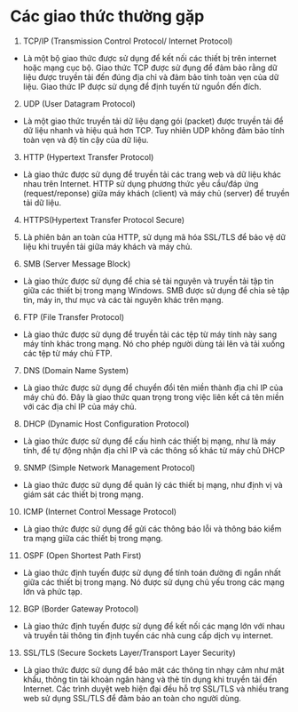# Các giao thức thường gặp

1. TCP/IP (Transmission Control Protocol/ Internet Protocol)

- Là một bộ giao thức được sử dụng để kết nối các thiết bị trên internet hoặc mạng cục bộ. Giao thức TCP được sử đụng để đảm bảo rằng dữ liệu được truyền tải đến đúng địa chỉ và đảm bảo tính toàn vẹn của dữ liệu. Giao thức IP được sử dụng để định tuyến từ nguồn đến đích.

2. UDP (User Datagram Protocol)

- Là một giao thức truyền tải dữ liệu dạng gói (packet) được truyền tải để dữ liệu nhanh và hiệu quả hơn TCP. Tuy nhiên UDP không đảm bảo tính toàn vẹn và độ tin cậy của dữ liệu.

3. HTTP (Hypertext Transfer Protocol)

- Là giao thức được sử dụng để truyền tải các trang web và dữ liệu khác nhau trên Internet. HTTP sử dụng phương thức yêu cầu/đáp ứng (request/reponse) giữa máy khách (client) và máy chủ (server) để truyền tải dữ liệu.

4. HTTPS(Hypertext Transfer Protocol Secure)

1. Là phiên bản an toàn của HTTP, sử dụng mã hóa SSL/TLS để bảo vệ dữ liệu khi truyền tải giữa máy khách và máy chủ.

5. SMB (Server Message Block)

- Là giao thức được sử dụng để chia sẻ tài nguyên và truyền tải tập tin giữa các thiết bị trong mạng Windows. SMB được sử dụng để chia sẻ tập tin, máy in, thư mục và các tài nguyên khác trên mạng.

6. FTP (File Transfer Protocol)

- Là giao thức được sử dụng để truyền tải các tệp từ máy tính này sang máy tính khác trong mạng. Nó cho phép người dùng tải lên và tải xuống các tệp từ máy chủ FTP.

7. DNS (Domain Name System)

- Là giao thức được sử dụng để chuyển đổi tên miền thành địa chỉ IP của máy chủ đó. Đây là giao thức quan trọng trong việc liên kết cá tên miền với các địa chỉ IP của máy chủ.

8. DHCP (Dynamic Host Configuration Protocol)

- Là giao thức được sử dụng để cấu hình các thiết bị mạng, như là máy tính, để tự động nhận địa chỉ IP và các thông số khác từ máy chủ DHCP

9. SNMP (Simple Network Management Protocol)

- Là giao thức được sử dụng để quản lý các thiết bị mạng, như định vị và giám sát các thiết bị trong mạng.

10. ICMP (Internet Control Message Protocol)

- Là giao thức được sử dụng để gửi các thông báo lỗi và thông báo kiểm tra mạng giữa các thiết bị trong mạng.

11. OSPF (Open Shortest Path First)

- Là giao thức định tuyến được sử dụng để tính toán đường đi ngắn nhất giữa các thiết bị trong mạng. Nó được sử dụng chủ yếu trong các mạng lớn và phức tạp.

12. BGP (Border Gateway Protocol)
-   Là giao thức định tuyến được sử dụng để kết nối các mạng lớn với nhau và truyền tải thông tin định tuyến các nhà cung cấp dịch vụ internet.

13. SSL/TLS (Secure Sockets Layer/Transport Layer Security)
-   Là giao thức được sử dụng để bảo mật các thông tin nhạy cảm như mật khẩu, thông tin tài khoản ngân hàng và thẻ tín dụng khi truyền tải đến Internet. Các trình duyệt web hiện đại đều hỗ trợ SSL/TLS và nhiều trang web sử dụng SSL/TLS để đảm bảo an toàn cho người dùng.
